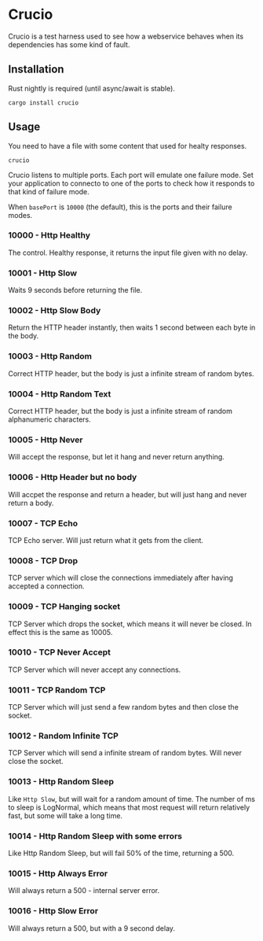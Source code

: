 # Crucio

Crucio is a test harness used to see how a webservice behaves when its dependencies has
some kind of fault.

## Installation

Rust nightly is required (until async/await is stable).

```
cargo install crucio
```

## Usage

You need to have a file with some content that used for healty responses.

```
crucio
```

Crucio listens to multiple ports. Each port will emulate one failure mode. Set your application
to connecto to one of the ports to check how it responds to that kind of failure mode.

When `basePort` is `10000` (the default), this is the ports and their failure modes.

### 10000 - Http Healthy

The control. Healthy response, it returns the input file given with no delay.

### 10001 - Http Slow

Waits 9 seconds before returning the file.

### 10002 - Http Slow Body

Return the HTTP header instantly, then waits 1 second between each byte in the body.

### 10003 - Http Random

Correct HTTP header, but the body is just a infinite stream of random bytes.

### 10004 - Http Random Text

Correct HTTP header, but the body is just a infinite stream of random alphanumeric characters.

### 10005 - Http Never

Will accept the response, but let it hang and never return anything.

### 10006 - Http Header but no body

Will accpet the response and return a header, but will just hang and never return a body.

### 10007 - TCP Echo

TCP Echo server. Will just return what it gets from the client.

### 10008 - TCP Drop

TCP server which will close the connections immediately after having accepted a connection.

### 10009 - TCP Hanging socket

TCP Server which drops the socket, which means it will never be closed. In effect this is the same as 10005.

### 10010 - TCP Never Accept

TCP Server which will never accept any connections.

### 10011 - TCP Random TCP

TCP Server which will just send a few random bytes and then close the socket.

### 10012 - Random Infinite TCP

TCP Server which will send a infinite stream of random bytes. Will never close the socket.

### 10013 - Http Random Sleep

Like `Http Slow`, but will wait for a random amount of time. The number of ms to sleep is LogNormal, which means that most request will return relatively fast, but some will take a long time.

### 10014 - Http Random Sleep with some errors

Like Http Random Sleep, but will fail 50% of the time, returning a 500.

### 10015 - Http Always Error

Will always return a 500 - internal server error.

### 10016 - Http Slow Error

Will always return a 500, but with a 9 second delay.
